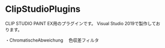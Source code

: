 # ClipStudioPlugins
CLIP STUDIO PAINT EX用のプラグインです。
Visual Studio 2019で製作しております。

・ChromatischeAbweichung
　色収差フィルタ
